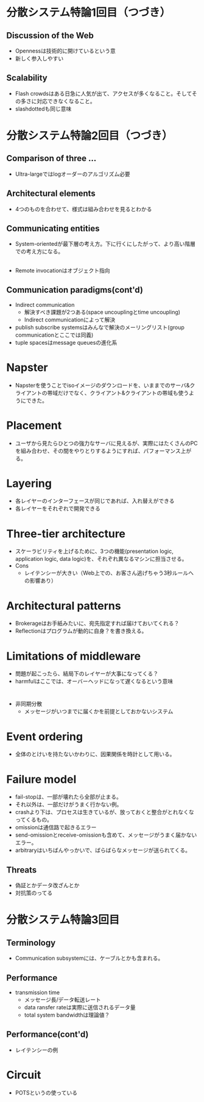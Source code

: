 # 分散システム特論1回目（つづき）
## Discussion of the Web
- Opennessは技術的に開けているという意
- 新しく参入しやすい

## Scalability
- Flash crowdsはある日急に人気が出て、アクセスが多くなること。そしてその多さに対応できなくなること。
- slashdottedも同じ意味

# 分散システム特論2回目（つづき）
## Comparison of three ...
- Ultra-largeではlogオーダーのアルゴリズム必要

## Architectural elements
- 4つのものを合わせて、様式は組み合わせを見るとわかる

## Communicating entities
- System-orientedが最下層の考え方。下に行くにしたがって、より高い階層での考え方になる。

## 
- Remote invocationはオブジェクト指向

## Communication paradigms(cont'd)
- Indirect communication
	- 解決すべき課題が2つある(space uncouplingとtime uncoupling)
	- Indirect communicationによって解決
- publish subscribe systemsはみんなで解決のメーリングリスト(group communicationとここでは同義)
- tuple spacesはmessage queuesの進化系

# Napster
- Napsterを使うことでisoイメージのダウンロードを、いままでのサーバ&クライアントの帯域だけでなく、クライアント&クライアントの帯域も使うようにできた。
# Placement
- ユーザから見たらひとつの強力なサーバに見えるが、実際にはたくさんのPCを組み合わせ、その間をやりとりするようにすれば、パフォーマンス上がる。

# Layering
- 各レイヤーのインターフェースが同じであれば、入れ替えができる
- 各レイヤーをそれぞれで開発できる

# Three-tier architecture
- スケーラビリティを上げるために、3つの機能(presentation logic, application logic, data logic)を、それぞれ異なるマシンに担当させる。
- Cons
	- レイテンシーが大きい（Web上での、お客さん逃げちゃう3秒ルールへの影響あり）


# Architectural patterns
- Brokerageはお手紙みたいに、宛先指定すれば届けておいてくれる？
- Reflectionはプログラムが動的に自身？を書き換える。

# Limitations of middleware
- 問題が起こったら、結局下のレイヤーが大事になってくる？
- harmfulはここでは、オーバーヘッドになって遅くなるという意味

# 
- 非同期分散
	- メッセージがいつまでに届くかを前提としておかないシステム

# Event ordering
- 全体のとけいを持たないかわりに、因果関係を時計として用いる。

# Failure model
- fail-stopは、一部が壊れたら全部が止まる。
- それ以外は、一部だけがうまく行かない例。
- crashより下は、プロセスは生きているが、放っておくと整合がとれなくなってくるもの。
- omissionは通信路で起きるエラー
- send-omissionとreceive-omissionも含めて、メッセージがうまく届かないエラー。
- arbitraryはいちばんやっかいで、ばらばらなメッセージが送られてくる。

## Threats
- 偽証とかデータ改ざんとか
- 対抗策のってる

# 分散システム特論3回目
## Terminology
- Communication subsystemには、ケーブルとかも含まれる。

## Performance
- transmission time
	- メッセージ長/データ転送レート
	- data ransfer rateは実際に送信されるデータ量
	- total system bandwidthは理論値？
## Performance(cont'd)
- レイテンシーの例

# Circuit 
- POTSというの使っている
